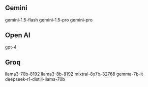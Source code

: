 ## Gemini
gemini-1.5-flash
gemini-1.5-pro
gemini-pro

## Open AI
gpt-4

## Groq
llama3-70b-8192
llama3-8b-8192
mixtral-8x7b-32768
gemma-7b-it
deepseek-r1-distill-llama-70b